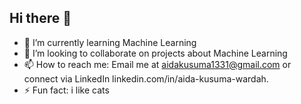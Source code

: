 ## Hi there 👋

- 🌱 I’m currently learning Machine Learning
- 👯 I’m looking to collaborate on projects about Machine Learning
- 📫 How to reach me: Email me at aidakusuma1331@gmail.com or connect via LinkedIn linkedin.com/in/aida-kusuma-wardah.
- ⚡ Fun fact: i like cats
